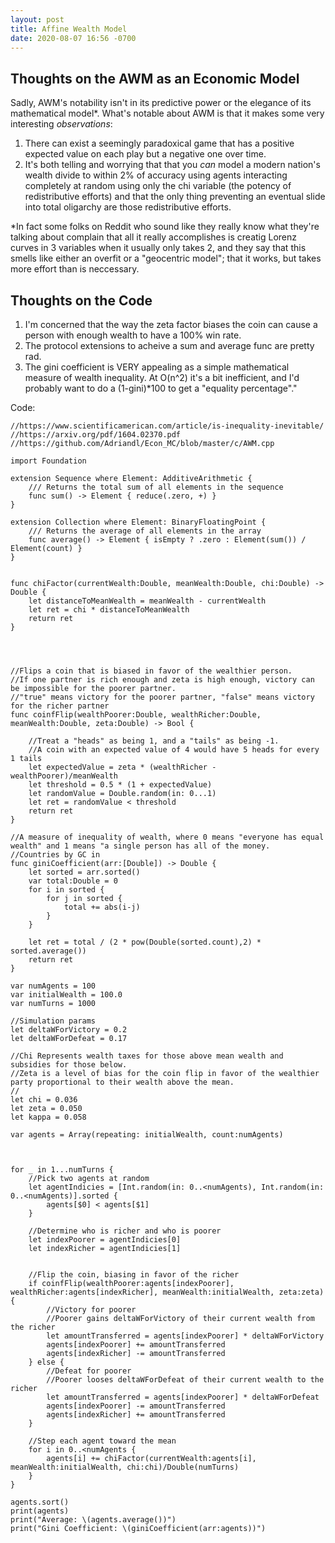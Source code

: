 ```yaml
---
layout: post
title: Affine Wealth Model
date: 2020-08-07 16:56 -0700
---
```


## Thoughts on the AWM as an Economic Model
Sadly, AWM's notability isn't in its predictive power or the elegance of its mathematical model*. What's notable about AWM is that it makes some very interesting *observations*:

1. There can exist a seemingly paradoxical game that has a positive expected value on each play but a negative one over time.
2. It's both telling and worrying that that you *can* model a modern nation's wealth divide to within 2% of accuracy using agents interacting completely at random using only the chi variable (the potency of redistributive efforts) and that the only thing preventing an eventual slide into total oligarchy are those redistributive efforts.

*In fact some folks on Reddit who sound like they really know what they're talking about complain that all it really accomplishes is creatig Lorenz curves in 3 variables when it usually only takes 2, and they say that this smells like either an overfit or a "geocentric model"; that it works, but takes more effort than is neccessary. 

## Thoughts on the Code

1. I'm concerned that the way the zeta factor biases the coin can cause a person with enough wealth to have a 100% win rate.
2. The protocol extensions to acheive a sum and average func are pretty rad.
3. The gini coefficient is VERY appealing as a simple mathematical measure of wealth inequality. At O(n^2) it's a bit inefficient, and I'd probably want to do a (1-gini)*100 to get a "equality percentage"."

Code:
```
//https://www.scientificamerican.com/article/is-inequality-inevitable/
//https://arxiv.org/pdf/1604.02370.pdf
//https://github.com/Adriandl/Econ_MC/blob/master/c/AWM.cpp

import Foundation

extension Sequence where Element: AdditiveArithmetic {
    /// Returns the total sum of all elements in the sequence
    func sum() -> Element { reduce(.zero, +) }
}

extension Collection where Element: BinaryFloatingPoint {
    /// Returns the average of all elements in the array
    func average() -> Element { isEmpty ? .zero : Element(sum()) / Element(count) }
}


func chiFactor(currentWealth:Double, meanWealth:Double, chi:Double) -> Double {
    let distanceToMeanWealth = meanWealth - currentWealth
    let ret = chi * distanceToMeanWealth
    return ret
}




//Flips a coin that is biased in favor of the wealthier person.
//If one partner is rich enough and zeta is high enough, victory can be impossible for the poorer partner.
//"true" means victory for the poorer partner, "false" means victory for the richer partner
func coinfFlip(wealthPoorer:Double, wealthRicher:Double, meanWealth:Double, zeta:Double) -> Bool {
    
    //Treat a "heads" as being 1, and a "tails" as being -1.
    //A coin with an expected value of 4 would have 5 heads for every 1 tails
    let expectedValue = zeta * (wealthRicher - wealthPoorer)/meanWealth
    let threshold = 0.5 * (1 + expectedValue)
    let randomValue = Double.random(in: 0...1)
    let ret = randomValue < threshold
    return ret
}

//A measure of inequality of wealth, where 0 means "everyone has equal wealth" and 1 means "a single person has all of the money.
//Countries by GC in
func giniCoefficient(arr:[Double]) -> Double {
    let sorted = arr.sorted()
    var total:Double = 0
    for i in sorted {
        for j in sorted {
            total += abs(i-j)
        }
    }
    
    let ret = total / (2 * pow(Double(sorted.count),2) * sorted.average())
    return ret
}

var numAgents = 100
var initialWealth = 100.0
var numTurns = 1000

//Simulation params
let deltaWForVictory = 0.2
let deltaWForDefeat = 0.17

//Chi Represents wealth taxes for those above mean wealth and subsidies for those below.
//Zeta is a level of bias for the coin flip in favor of the wealthier party proportional to their wealth above the mean.
//
let chi = 0.036
let zeta = 0.050
let kappa = 0.058

var agents = Array(repeating: initialWealth, count:numAgents)



for _ in 1...numTurns {
    //Pick two agents at random
    let agentIndicies = [Int.random(in: 0..<numAgents), Int.random(in: 0..<numAgents)].sorted {
        agents[$0] < agents[$1]
    }
    
    //Determine who is richer and who is poorer
    let indexPoorer = agentIndicies[0]
    let indexRicher = agentIndicies[1]
    
    
    //Flip the coin, biasing in favor of the richer
    if coinfFlip(wealthPoorer:agents[indexPoorer], wealthRicher:agents[indexRicher], meanWealth:initialWealth, zeta:zeta) {
        //Victory for poorer
        //Poorer gains deltaWForVictory of their current wealth from the richer
        let amountTransferred = agents[indexPoorer] * deltaWForVictory
        agents[indexPoorer] += amountTransferred
        agents[indexRicher] -= amountTransferred
    } else {
        //Defeat for poorer
        //Poorer looses deltaWForDefeat of their current wealth to the richer
        let amountTransferred = agents[indexPoorer] * deltaWForDefeat
        agents[indexPoorer] -= amountTransferred
        agents[indexRicher] += amountTransferred
    }
    
    //Step each agent toward the mean
    for i in 0..<numAgents {
        agents[i] += chiFactor(currentWealth:agents[i], meanWealth:initialWealth, chi:chi)/Double(numTurns)
    }
}

agents.sort()
print(agents)
print("Average: \(agents.average())")
print("Gini Coefficient: \(giniCoefficient(arr:agents))")
```







